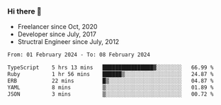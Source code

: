 ### Hi there 👋

- Freelancer since Oct, 2020
- Developer since July, 2017
- Structral Engineer since July, 2012

<!--START_SECTION:waka-->

```txt
From: 01 February 2024 - To: 08 February 2024

TypeScript    5 hrs 13 mins   ████████████████▓░░░░░░░░   66.99 %
Ruby          1 hr 56 mins    ██████▒░░░░░░░░░░░░░░░░░░   24.87 %
ERB           22 mins         █▒░░░░░░░░░░░░░░░░░░░░░░░   04.87 %
YAML          8 mins          ▒░░░░░░░░░░░░░░░░░░░░░░░░   01.89 %
JSON          3 mins          ▒░░░░░░░░░░░░░░░░░░░░░░░░   00.72 %
```

<!--END_SECTION:waka-->
